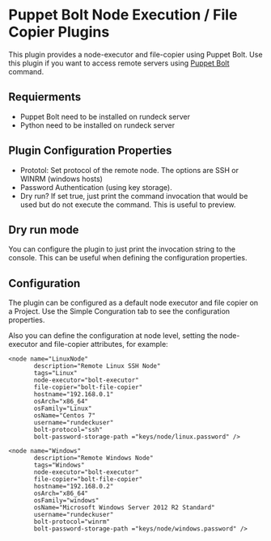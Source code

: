 # Puppet Bolt Node Execution / File Copier Plugins

This plugin provides a node-executor and file-copier using Puppet Bolt. Use this plugin if you want to access remote servers using [Puppet Bolt](https://puppet.com/products/puppet-bolt) command.

## Requierments 
* Puppet Bolt need to be installed on rundeck server
* Python need to be installed on rundeck server

## Plugin Configuration Properties

* Prototol: Set protocol of the remote node. The options are SSH or WINRM (windows hosts) 
* Password Authentication (using key storage).
* Dry run? If set true, just print the command invocation that would be used but do not execute the command. This is useful to preview.

## Dry run mode

You can configure the plugin to just print the invocation string to the console. This can be useful when defining the configuration properties.


## Configuration

The plugin can be configured as a default node executor and file copier on a Project. Use the Simple Conguration tab to see the configuration properties. 

Also you can define the configuration at node level, setting the node-executor and file-copier attributes, for example:

```
<node name="LinuxNode" 
	   description="Remote Linux SSH Node" 
	   tags="Linux" 
	   node-executor="bolt-executor"
	   file-copier="bolt-file-copier"
	   hostname="192.168.0.1" 
	   osArch="x86_64" 
	   osFamily="Linux" 
	   osName="Centos 7" 
	   username="rundeckuser" 
	   bolt-protocol="ssh"
	   bolt-password-storage-path ="keys/node/linux.password" />

<node name="Windows" 
	   description="Remote Windows Node" 
	   tags="Windows" 
	   node-executor="bolt-executor"
	   file-copier="bolt-file-copier"
	   hostname="192.168.0.2" 
	   osArch="x86_64" 
	   osFamily="windows" 
	   osName="Microsoft Windows Server 2012 R2 Standard"
	   username="rundeckuser" 
	   bolt-protocol="winrm"
	   bolt-password-storage-path ="keys/node/windows.password" />
```
